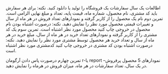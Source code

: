 
اطالعات یک سال سفارشات یک فروشگاه را تولید یا دانلود کنید.
نکته: برای هر سفارش باید کد مشتری، نام محصول، شماره ماه، قیمت پایه، تعداد و مبلغ 
نهایی الزامی است.
تمرین دوم 
نام یک محصول را از کاربر گرفته و نمودارهای تعداد فروش در هر ماه از سال و تغییرات 
قیمتی محصول مورد نظر را نمایش دهید. 
نکته: درصورت اشتباه بودن نام محصول در خروجی چاپ کنید محصول مورد نظر اشتباه است. 
تمرین سوم 
یک کد مشتری را از کاربر گرفته و نمودارهای تعداد خرید در هر ماه از سال، مبلغ خرید در 
هر ماه از سال و تعداد خرید هر محصول توسط مشتری مورد نظر را نمایش دهید. 
نکته: درصورت اشتباه بودن کد مشتری در خروجی چاپ کنید کدمشتری مورد نظر اشتباه 
است.

تمرین چهارم 
درصورت پاس دادن آرگومان r-یا report –نمودارهای 5 محصول پرفروش در یک سال، 
تعداد سفارشات در هر ماه، میزان فروش در هرماه را نمایش دهید.
